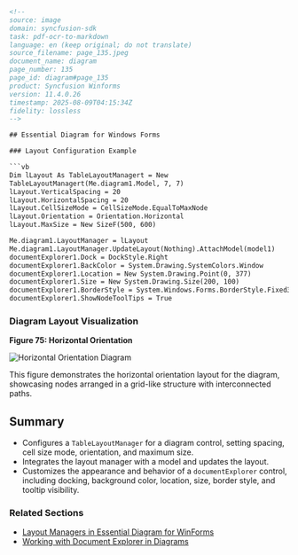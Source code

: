 ```html
<!--
source: image
domain: syncfusion-sdk
task: pdf-ocr-to-markdown
language: en (keep original; do not translate)
source_filename: page_135.jpeg
document_name: diagram
page_number: 135
page_id: diagram#page_135
product: Syncfusion Winforms
version: 11.4.0.26
timestamp: 2025-08-09T04:15:34Z
fidelity: lossless
-->

## Essential Diagram for Windows Forms

### Layout Configuration Example

```vb
Dim lLayout As TableLayoutManagert = New
TableLayoutManagert(Me.diagram1.Model, 7, 7)
lLayout.VerticalSpacing = 20
lLayout.HorizontalSpacing = 20
lLayout.CellSizeMode = CellSizeMode.EqualToMaxNode
lLayout.Orientation = Orientation.Horizontal
lLayout.MaxSize = New SizeF(500, 600)

Me.diagram1.LayoutManager = lLayout
Me.diagram1.LayoutManager.UpdateLayout(Nothing).AttachModel(model1)
documentExplorer1.Dock = DockStyle.Right
documentExplorer1.BackColor = System.Drawing.SystemColors.Window
documentExplorer1.Location = New System.Drawing.Point(0, 377)
documentExplorer1.Size = New System.Drawing.Size(200, 100)
documentExplorer1.BorderStyle = System.Windows.Forms.BorderStyle.Fixed3D
documentExplorer1.ShowNodeToolTips = True
```

### Diagram Layout Visualization

**Figure 75: Horizontal Orientation**

![Horizontal Orientation Diagram](#)

This figure demonstrates the horizontal orientation layout for the diagram, showcasing nodes arranged in a grid-like structure with interconnected paths.

## Summary

- Configures a `TableLayoutManager` for a diagram control, setting spacing, cell size mode, orientation, and maximum size.
- Integrates the layout manager with a model and updates the layout.
- Customizes the appearance and behavior of a `documentExplorer` control, including docking, background color, location, size, border style, and tooltip visibility.

### Related Sections
- [Layout Managers in Essential Diagram for WinForms](リンク先)
- [Working with Document Explorer in Diagrams](リンク先)

<!-- tags: [syncfusion-sdk, windows-forms, layout-manager, diagram, horizontal-orientation, document-explorer] keywords: [layout manager, table layout, horizontal orientation, diagram control, document explorer, winforms, synchronization] -->
```